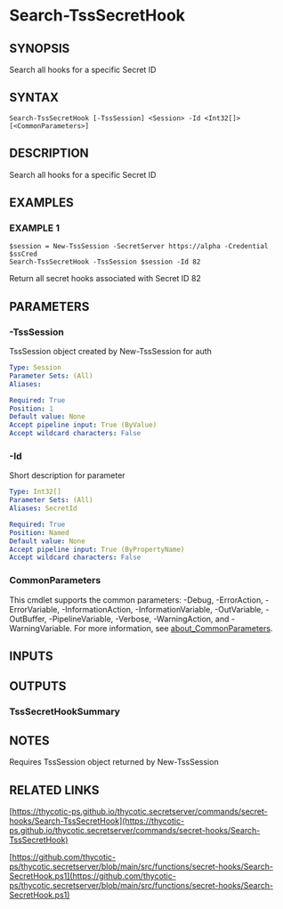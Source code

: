 # Search-TssSecretHook

## SYNOPSIS
Search all hooks for a specific Secret ID

## SYNTAX

```
Search-TssSecretHook [-TssSession] <Session> -Id <Int32[]> [<CommonParameters>]
```

## DESCRIPTION
Search all hooks for a specific Secret ID

## EXAMPLES

### EXAMPLE 1
```
$session = New-TssSession -SecretServer https://alpha -Credential $ssCred
Search-TssSecretHook -TssSession $session -Id 82
```

Return all secret hooks associated with Secret ID 82

## PARAMETERS

### -TssSession
TssSession object created by New-TssSession for auth

```yaml
Type: Session
Parameter Sets: (All)
Aliases:

Required: True
Position: 1
Default value: None
Accept pipeline input: True (ByValue)
Accept wildcard characters: False
```

### -Id
Short description for parameter

```yaml
Type: Int32[]
Parameter Sets: (All)
Aliases: SecretId

Required: True
Position: Named
Default value: None
Accept pipeline input: True (ByPropertyName)
Accept wildcard characters: False
```

### CommonParameters
This cmdlet supports the common parameters: -Debug, -ErrorAction, -ErrorVariable, -InformationAction, -InformationVariable, -OutVariable, -OutBuffer, -PipelineVariable, -Verbose, -WarningAction, and -WarningVariable. For more information, see [about_CommonParameters](http://go.microsoft.com/fwlink/?LinkID=113216).

## INPUTS

## OUTPUTS

### TssSecretHookSummary
## NOTES
Requires TssSession object returned by New-TssSession

## RELATED LINKS

[https://thycotic-ps.github.io/thycotic.secretserver/commands/secret-hooks/Search-TssSecretHook](https://thycotic-ps.github.io/thycotic.secretserver/commands/secret-hooks/Search-TssSecretHook)

[https://github.com/thycotic-ps/thycotic.secretserver/blob/main/src/functions/secret-hooks/Search-SecretHook.ps1](https://github.com/thycotic-ps/thycotic.secretserver/blob/main/src/functions/secret-hooks/Search-SecretHook.ps1)

